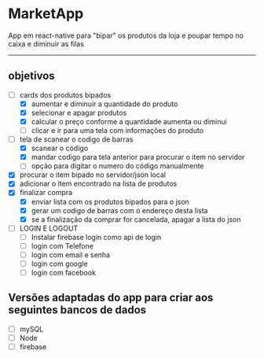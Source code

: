 # MarketApp
App em react-native para "bipar" os produtos da loja e poupar tempo no caixa e diminuir as filas

- - - - - 
## objetivos

- [ ] cards dos produtos bipados
    - [x] aumentar e diminuir a quantidade do produto
    - [x] selecionar e apagar produtos
    - [x] calcular o preço conforme a quantidade aumenta ou diminui
    - [ ] clicar e ir para uma tela com informações do produto
- [ ] tela de scanear o codigo de barras
    - [x] scanear o código
    - [x] mandar codigo para tela anterior para procurar o item no servidor
    - [ ] opção para digitar o numero do código manualmente
- [x] procurar o item bipado no servidor/json local
- [x] adicionar o item encontrado na lista de produtos
- [x] finalizar compra
    - [x] enviar lista com os produtos bipados para o json
    - [x] gerar um codigo de barras com o endereço desta lista
    - [x] se a finalização da comprar for cancelada, apagar a lista do json
- [ ] LOGIN E LOGOUT
    - [ ] Instalar firebase login como api de login
    - [ ] login com Telefone
    - [ ] login com email e senha
    - [ ] login com google
    - [ ] login com facebook

## Versões adaptadas do app para criar aos seguintes bancos de dados 
- [ ] mySQL
- [ ] Node
- [ ] firebase